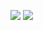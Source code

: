 ![](https://raw.githubusercontent.com/Mahmoud-ghareeb/github-stats/master/generated/overview.svg#gh-dark-mode-only)
![](https://raw.githubusercontent.com/Mahmoud-ghareeb/github-stats/master/generated/overview.svg#gh-light-mode-only)
